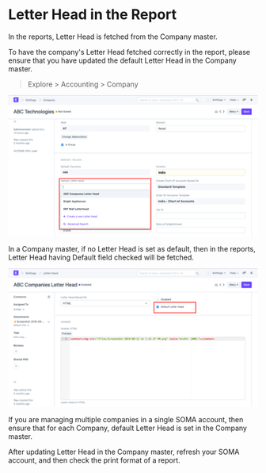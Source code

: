 
# Letter Head in the Report


In the reports, Letter Head is fetched from the Company master.


To have the company's Letter Head fetched correctly in the report, please ensure that you have updated the default Letter Head in the Company master.



> 
> Explore > Accounting > Company
> 
> 
> 


![Letter Head](/files/using-print-format.png)


In a Company master, if no Letter Head is set as default, then in the reports, Letter Head having Default field checked will be fetched.


![Letter Head](/files/using-print-format-1.png)


If you are managing multiple companies in a single SOMA account, then ensure that for each Company, default Letter Head is set in the Company master.


After updating Letter Head in the Company master, refresh your SOMA account, and then check the print format of a report.


